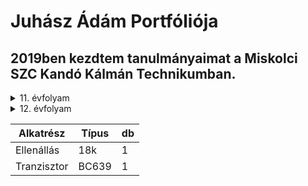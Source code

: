 # Juhász Ádám Portfóliója

## 2019ben kezdtem tanulmányaimat a Miskolci SZC Kandó Kálmán Technikumban.

<details><summary>11. évfolyam</summary>
<p>

#### 11. évfolyamon készített projektek!
Projekt [01]()
</p>
</details>

<details><summary>12. évfolyam</summary>
<p>

#### 12. évfolyamon készített projektek!
Projekt [01]()
</p>
</details>

| Alkatrész |Típus|db|
|-----------|-----|--|
|Ellenállás | 18k | 1|
|Tranzisztor|BC639| 1|